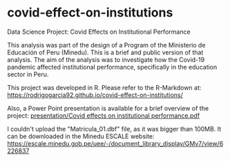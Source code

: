 # covid-effect-on-institutions
Data Science Project: Covid Effects on Institutional Performance

This analysis was part of the design of a Program of the Ministerio de Educación of Peru (Minedu). This is a brief and public version of that analysis.
The aim of the analysis was to investigate how the Covid-19 pandemic affected institutional performance, specifically in the education sector in Peru.

This project was developed in R.
Please refer to the R-Markdown at: https://rodrigogarcia92.github.io/covid-effect-on-institutions/

Also, a Power Point presentation is available for a brief overview of the project: [presentation/Covid effects on institutional performance.pdf](https://github.com/rodrigogarcia92/covid-effect-on-institutions/blob/0cf31b205f65753435760506b9454119c698fe14/presentation/Covid%20effects%20on%20institutional%20performance.pdf)

I couldn't upload the "Matricula_01.dbf" file, as it was bigger than 100MB. It can be downloaded in the Minedu ESCALE website: https://escale.minedu.gob.pe/uee/-/document_library_display/GMv7/view/6226837
